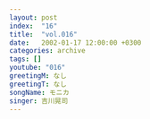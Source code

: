 ```yaml
---
layout: post
index:  "16"
title:  "vol.016"
date:   2002-01-17 12:00:00 +0300
categories: archive
tags: []
youtube: "016"
greetingM: なし
greetingT: なし
songName: モニカ
singer: 吉川晃司
---
```

